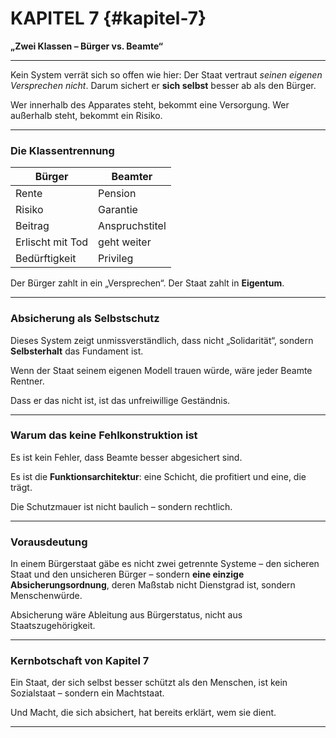 # KAPITEL 7 {#kapitel-7}

**„Zwei Klassen – Bürger vs. Beamte“**

---

Kein System verrät sich so offen wie hier:
Der Staat vertraut *seinen eigenen Versprechen nicht*.
Darum sichert er **sich selbst** besser ab als den Bürger.

Wer innerhalb des Apparates steht,
bekommt eine Versorgung.
Wer außerhalb steht,
bekommt ein Risiko.

---

### Die Klassentrennung

| Bürger           | Beamter        |
| ---------------- | -------------- |
| Rente            | Pension        |
| Risiko           | Garantie       |
| Beitrag          | Anspruchstitel |
| Erlischt mit Tod | geht weiter    |
| Bedürftigkeit    | Privileg       |

Der Bürger zahlt in ein „Versprechen“.
Der Staat zahlt in **Eigentum**.

---

### Absicherung als Selbstschutz

Dieses System zeigt unmissverständlich,
dass nicht „Solidarität“,
sondern **Selbsterhalt** das Fundament ist.

Wenn der Staat seinem eigenen Modell trauen würde,
wäre jeder Beamte Rentner.

Dass er das nicht ist,
ist das unfreiwillige Geständnis.

---

### Warum das keine Fehlkonstruktion ist

Es ist kein Fehler,
dass Beamte besser abgesichert sind.

Es ist die **Funktionsarchitektur**:
eine Schicht, die profitiert
und eine, die trägt.

Die Schutzmauer ist
nicht baulich –
sondern rechtlich.

---

### Vorausdeutung

In einem Bürgerstaat gäbe es nicht zwei getrennte Systeme –
den sicheren Staat und den unsicheren Bürger –
sondern **eine einzige Absicherungsordnung**,
deren Maßstab nicht Dienstgrad ist,
sondern Menschenwürde.

Absicherung wäre Ableitung aus Bürgerstatus,
nicht aus Staatszugehörigkeit.

---

### Kernbotschaft von Kapitel 7

Ein Staat, der sich selbst besser schützt als den Menschen,
ist kein Sozialstaat –
sondern ein Machtstaat.

Und Macht, die sich absichert,
hat bereits erklärt,
wem sie dient.

---
